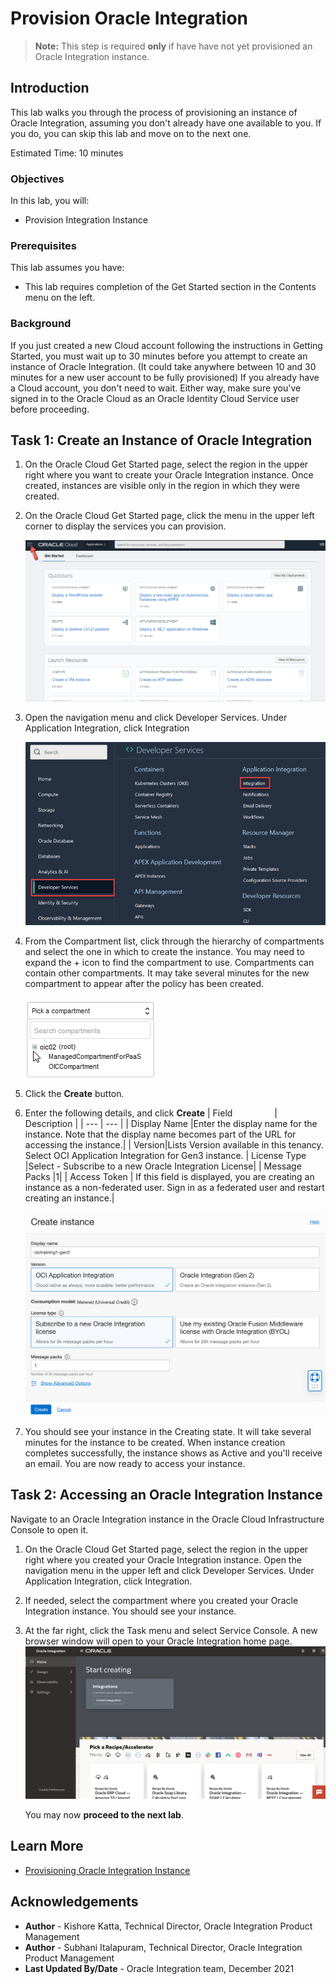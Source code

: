 # Provision Oracle Integration

> **Note:** This step is required **only** if have have not yet provisioned an Oracle Integration instance.

## Introduction

This lab walks you through the process of provisioning an instance of Oracle Integration, assuming you don't already have one available to you. If you do, you can skip this lab and move on to the next one.

Estimated Time: 10 minutes

### Objectives

In this lab, you will:
* Provision Integration Instance

### Prerequisites

This lab assumes you have:
* This lab requires completion of the Get Started section in the Contents menu on the left.

### Background

If you just created a new Cloud account following the instructions in Getting Started, you must wait up to 30 minutes before you attempt to create an instance of Oracle Integration. (It could take anywhere between 10 and 30 minutes for a new user account to be fully provisioned) If you already have a Cloud account, you don't need to wait. Either way, make sure you've signed in to the Oracle Cloud as an Oracle Identity Cloud Service user before proceeding.

## Task 1: Create an Instance of Oracle Integration

1. On the Oracle Cloud Get Started page, select the region in the upper right where you want to create your Oracle Integration instance. Once created, instances are visible only in the region in which they were created.

2. On the Oracle Cloud Get Started page, click the menu in the upper left corner to display the services you can provision.

	![OCI Services](./images/hamburger.png)

3. Open the navigation menu and click Developer Services. Under Application Integration, click Integration

	![OCI Developer Services](./images/integration-landing-page.png)

4. From the Compartment list, click through the hierarchy of compartments and select the one in which to create the instance. You may need to expand the + icon to find the compartment to use. Compartments can contain other compartments. It may take several minutes for the new compartment to appear after the policy has been created.

	![OCI Compartments](./images/compartment-expand.png)

5. Click the **Create** button.

6. Enter the following details, and click **Create**
| Field &nbsp; &nbsp; &nbsp; &nbsp; &nbsp; &nbsp; &nbsp; &nbsp; | Description |
| --- | --- |
| Display Name |Enter the display name for the instance. Note that the display name becomes part of the URL for accessing the instance.|
| Version|Lists Version available in this tenancy. Select OCI Application Integration for Gen3 instance.
| License Type |Select - Subscribe to a new Oracle Integration License|
| Message Packs |1|
| Access Token | If this field is displayed, you are creating an instance as a non-federated user. Sign in as a federated user and restart creating an instance.|

	![OCI Federated User Login](./images/provision-oic-instance-1.png)

7. You should see your instance in the Creating state. It will take several minutes for the instance to be created. When instance creation completes successfully, the instance shows as Active and you'll receive an email. You are now ready to access your instance.

## Task 2: Accessing an Oracle Integration Instance

Navigate to an Oracle Integration instance in the Oracle Cloud Infrastructure Console to open it.

1. On the Oracle Cloud Get Started page, select the region in the upper right where you created your Oracle Integration instance. Open the navigation menu in the upper left and click Developer Services. Under Application Integration, click Integration.
2. If needed, select the compartment where you created your Oracle Integration instance. You should see your instance.
3. At the far right, click the Task menu and select Service Console. A new browser window will open to your Oracle Integration home page.
	![Oracle Integration Home Page](./images/oic-homepage.png)

	You may now **proceed to the next lab**.

## Learn More

* [Provisioning Oracle Integration Instance](https://docs.oracle.com/en/cloud/paas/integration-cloud/oracle-integration-oci/creating-oracle-integration-instance.html#GUID-930F40E8-5149-4091-9CDA-8E05C8449BA6)


## Acknowledgements
* **Author** - Kishore Katta, Technical Director, Oracle Integration Product Management
* **Author** - Subhani Italapuram, Technical Director, Oracle Integration Product Management
* **Last Updated By/Date** - Oracle Integration team, December 2021

